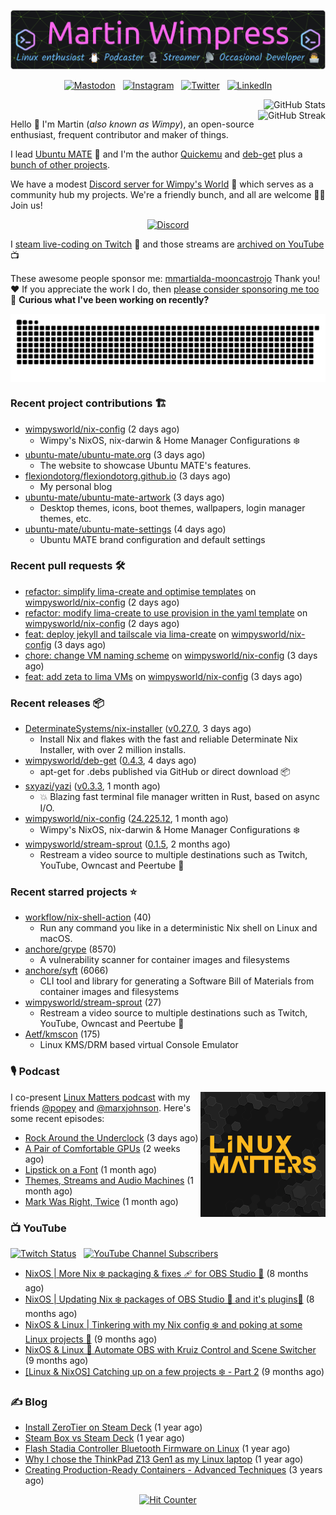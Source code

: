 <p align="center">
  <a href="https://wimpysworld.com" target="_blank"><img src="https://raw.githubusercontent.com/flexiondotorg/flexiondotorg/main/.github/github-header-image.png"></a>
</p>
<p align="center">
  &nbsp;<a href="https://fosstodon.org/@wimpy" target="_blank"><img alt="Mastodon" src="https://img.shields.io/badge/Mastodon-6468fa?style=for-the-badge&logo=mastodon&logoColor=%23ffffff"></a>&nbsp;
  &nbsp;<a href="https://www.instagram.com/wimpysworld/" target="_blank"><img alt="Instagram" src="https://img.shields.io/badge/instagram-d3175c?style=for-the-badge&logo=instagram&logoColor=%23ffffff"></a>&nbsp;
  &nbsp;<a href="https://twitter.com/m_wimpress" target="_blank"><img alt="Twitter" src="https://img.shields.io/badge/Twitter-303030?style=for-the-badge&logo=x&logoColor=%23ffffff"></a>&nbsp;
  &nbsp;<a href="https://www.linkedin.com/in/martinwimpress/" target="_blank"><img alt="LinkedIn" src="https://img.shields.io/badge/LinkedIn-1667be?style=for-the-badge&logo=linkedin&logoColor=%23ffffff"></a>&nbsp;
</p>
<a href="https://github.com/flexiondotorg" target="_blank"><img align="right" src="https://github-readme-stats.vercel.app/api?username=flexiondotorg&show_icons=true&show=reviews,discussions_started,discussions_answered,prs_merged&include_all_commits=true&bg_color=0E1117&title_color=fa66ed&icon_color=6bbbfa&text_color=c5c8c6&ring_color=98ed3f&border_radius=8" alt="GitHub Stats"></a>
<br />
<a href="https://github.com/flexiondotorg" target="_blank"><img align="right" src="https://streak-stats.demolab.com?user=flexiondotorg&theme=cobalt&border_radius=8&date_format=j%20M%5B%20Y%5D&mode=daily&card_width=465&hide_total_contributions=true" alt="GitHub Streak" /></a>

Hello 👋 I'm Martin (*also known as Wimpy*), an open-source enthusiast, frequent contributor and maker of things.

I lead [Ubuntu MATE](https://ubuntu-mate.org) 🧉 and I'm the author [Quickemu](https://github.com/quickemu-project)
and [deb-get](https://github.com/wimpysworld/deb-get) plus a [bunch of other projects](https://wimpysworld.com/projects/).

We have a modest [Discord server for Wimpy's World](https://wimpysworld.io/discord) 💬 which serves as a community hub my projects.
We're a friendly bunch, and all are welcome 🏳️‍🌈 Join us!

<div align="center"><a href="https://wimpysworld.io/discord" target="_blank"><img alt="Discord" src="https://img.shields.io/discord/712850672223125565?style=for-the-badge&logo=discord&logoColor=%23ffffff&label=Discord&labelColor=%234253e8&color=%23e4e2e2"></a></div>

I [steam live-coding on Twitch](https://twitch.tv/WimpysWorld) 📡 and those streams are [archived on YouTube](https://youtube.com/WimpysWorld) 📺️

These awesome people sponsor me: [mmartial](https://github.com/mmartial)[da-moon](https://github.com/da-moon)[castrojo](https://github.com/castrojo) Thank you! ❤️
If you appreciate the work I do, then [please consider sponsoring me too](https://github.com/sponsors/flexiondotorg) 🤑 **Curious what I've been working on recently?**
<div align="center">
  <img align="center" alt="GitHub Contribution Snake" src="https://raw.githubusercontent.com/flexiondotorg/flexiondotorg/snake/github-contribution-grid-snake-dark.svg">
</div>

### Recent project contributions 🏗️


- [wimpysworld/nix-config](https://github.com/wimpysworld/nix-config) (2 days ago)
  - Wimpy&#39;s NixOS, nix-darwin  &amp; Home Manager Configurations ❄️
- [ubuntu-mate/ubuntu-mate.org](https://github.com/ubuntu-mate/ubuntu-mate.org) (3 days ago)
  - The website to showcase Ubuntu MATE&#39;s features.
- [flexiondotorg/flexiondotorg.github.io](https://github.com/flexiondotorg/flexiondotorg.github.io) (3 days ago)
  - My personal blog
- [ubuntu-mate/ubuntu-mate-artwork](https://github.com/ubuntu-mate/ubuntu-mate-artwork) (3 days ago)
  - Desktop themes, icons, boot themes, wallpapers, login manager themes, etc.
- [ubuntu-mate/ubuntu-mate-settings](https://github.com/ubuntu-mate/ubuntu-mate-settings) (4 days ago)
  - Ubuntu MATE brand configuration and default settings

### Recent pull requests 🛠️


- [refactor: simplify lima-create and optimise templates](https://github.com/wimpysworld/nix-config/pull/347) on [wimpysworld/nix-config](https://github.com/wimpysworld/nix-config) (2 days ago)
- [refactor: modify lima-create to use provision in the yaml template](https://github.com/wimpysworld/nix-config/pull/346) on [wimpysworld/nix-config](https://github.com/wimpysworld/nix-config) (2 days ago)
- [feat: deploy jekyll and tailscale via lima-create](https://github.com/wimpysworld/nix-config/pull/345) on [wimpysworld/nix-config](https://github.com/wimpysworld/nix-config) (3 days ago)
- [chore: change VM naming scheme](https://github.com/wimpysworld/nix-config/pull/344) on [wimpysworld/nix-config](https://github.com/wimpysworld/nix-config) (3 days ago)
- [feat: add zeta to lima VMs](https://github.com/wimpysworld/nix-config/pull/343) on [wimpysworld/nix-config](https://github.com/wimpysworld/nix-config) (3 days ago)

### Recent releases 📦️


- [DeterminateSystems/nix-installer](https://github.com/DeterminateSystems/nix-installer) ([v0.27.0](https://github.com/DeterminateSystems/nix-installer/releases/tag/v0.27.0), 3 days ago)
  - Install Nix and flakes with the fast and reliable Determinate Nix Installer, with over 2 million installs.
- [wimpysworld/deb-get](https://github.com/wimpysworld/deb-get) ([0.4.3](https://github.com/wimpysworld/deb-get/releases/tag/0.4.3), 4 days ago)
  - apt-get for .debs published via GitHub or direct download 📦
- [sxyazi/yazi](https://github.com/sxyazi/yazi) ([v0.3.3](https://github.com/sxyazi/yazi/releases/tag/v0.3.3), 1 month ago)
  - 💥 Blazing fast terminal file manager written in Rust, based on async I/O.
- [wimpysworld/nix-config](https://github.com/wimpysworld/nix-config) ([24.225.12](https://github.com/wimpysworld/nix-config/releases/tag/24.225.12), 1 month ago)
  - Wimpy&#39;s NixOS, nix-darwin  &amp; Home Manager Configurations ❄️
- [wimpysworld/stream-sprout](https://github.com/wimpysworld/stream-sprout) ([0.1.5](https://github.com/wimpysworld/stream-sprout/releases/tag/0.1.5), 2 months ago)
  - Restream a video source to multiple destinations such as Twitch, YouTube, Owncast and Peertube 📡

### Recent starred projects ⭐️


- [workflow/nix-shell-action](https://github.com/workflow/nix-shell-action) (40)
  - Run any command you like in a deterministic Nix shell on Linux and macOS.
- [anchore/grype](https://github.com/anchore/grype) (8570)
  - A vulnerability scanner for container images and filesystems
- [anchore/syft](https://github.com/anchore/syft) (6066)
  - CLI tool and library for generating a Software Bill of Materials from container images and filesystems
- [wimpysworld/stream-sprout](https://github.com/wimpysworld/stream-sprout) (27)
  - Restream a video source to multiple destinations such as Twitch, YouTube, Owncast and Peertube 📡
- [Aetf/kmscon](https://github.com/Aetf/kmscon) (175)
  - Linux KMS/DRM based virtual Console Emulator

### 🎙️ Podcast
<img align="right" src="https://raw.githubusercontent.com/flexiondotorg/flexiondotorg/main/.github/linuxmatters.png" alt="Linux Matters Podcast" width="200" height="200">

I co-present [Linux Matters podcast](https://linuxmatters.sh) with my friends [@popey](https://github.com/popey) and [@marxjohnson](https://github.com/marxjohnson).
Here's some recent episodes:

- [Rock Around the Underclock](https://linuxmatters.sh/39/) (3 days ago)
- [A Pair of Comfortable GPUs](https://linuxmatters.sh/38/) (2 weeks ago)
- [Lipstick on a Font](https://linuxmatters.sh/37/) (1 month ago)
- [Themes, Streams and Audio Machines](https://linuxmatters.sh/36/) (1 month ago)
- [Mark Was Right, Twice](https://linuxmatters.sh/35/) (1 month ago)

### 📺️ YouTube
<a href="https://twitch.tv/WimpysWorld" target="_blank"><img alt="Twitch Status" src="https://img.shields.io/twitch/status/WimpysWorld?style=for-the-badge&logo=twitch&logoColor=ffffff&label=Twitch&labelColor=%23904ef9&color=%23e4e2e2"></a>&nbsp;&nbsp;
<a href="https://youtube.com/WimpysWorld" target="_blank"><img alt="YouTube Channel Subscribers" src="https://img.shields.io/youtube/channel/subscribers/UChpYmMp7EFaxuogUX1eAqyw?style=for-the-badge&logo=youtube&logoColor=ffffff&label=YouTube&labelColor=%23fb1b20&color=%23e4e2e2"></a>

- [NixOS | More Nix ❄️ packaging &amp; fixes 🩹 for OBS Studio 📡](https://www.youtube.com/watch?v=VqNaOOm7Dhw) (8 months ago)
- [NixOS | Updating Nix ❄️ packages of OBS Studio 📡 and it&#39;s plugins🔌](https://www.youtube.com/watch?v=phgOv_UCbMM) (8 months ago)
- [NixOS &amp; Linux | Tinkering with my Nix config ❄️ and poking at some Linux projects 🐧](https://www.youtube.com/watch?v=biVQ_-v8oEo) (9 months ago)
- [NixOS &amp; Linux 🐧 Automate OBS with Kruiz Control and Scene Switcher](https://www.youtube.com/watch?v=BSITslJbMGA) (9 months ago)
- [[Linux &amp; NixOS] Catching up on a few projects ❄️ - Part 2](https://www.youtube.com/watch?v=IpiuKvqHU-c) (9 months ago)

### ✍️ Blog

- [Install ZeroTier on Steam Deck](https://wimpysworld.com/posts/install-zerotier-on-steamdeck/) (1 year ago)
- [Steam Box vs Steam Deck](https://wimpysworld.com/posts/steambox-vs-steamdeck/) (1 year ago)
- [Flash Stadia Controller Bluetooth Firmware on Linux](https://wimpysworld.com/posts/flash-stadia-controller-bluetooth-firmware-on-linux/) (1 year ago)
- [Why I chose the ThinkPad Z13 Gen1 as my Linux laptop](https://wimpysworld.com/posts/why-i-chose-the-thinkpad-z13-as-my-linux-laptop/) (1 year ago)
- [Creating Production-Ready Containers - Advanced Techniques](https://wimpysworld.com/posts/creating-production-ready-containers-advanced-techniques/) (3 years ago)

<p align="center">
  <a href="https://github.com/flexiondotorg/flexiondotorg" target="_blank"><img alt="Hit Counter" src="https://img.shields.io/endpoint?url=https%3A%2F%2Fhits.dwyl.com%2Fflexiondotorg%2Fflexiondotorg.json&style=flat-square&logo=github&logoColor=ffffff&label=Visitors&labelColor=%23f76ce9&color=%236fbbf6">
</p>
